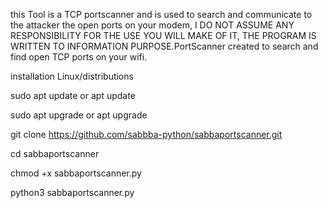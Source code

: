 this Tool is a TCP portscanner and is used to search and communicate to the attacker the open ports on your modem, I DO NOT ASSUME ANY RESPONSIBILITY FOR THE USE YOU WILL MAKE OF IT, THE PROGRAM IS WRITTEN TO INFORMATION PURPOSE.PortScanner created to search and find open TCP ports on your wifi.

installation Linux/distributions

sudo apt update or apt update

sudo apt upgrade or apt upgrade

git clone https://github.com/sabbba-python/sabbaportscanner.git

cd sabbaportscanner

chmod +x sabbaportscanner.py

python3 sabbaportscanner.py


